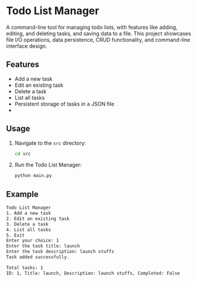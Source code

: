 # Todo List Manager

A command-line tool for managing todo lists, with features like adding, editing, and deleting tasks, and saving data to a file. This project showcases file I/O operations, data persistence, CRUD functionality, and command-line interface design.

## Features

- Add a new task
- Edit an existing task
- Delete a task
- List all tasks
- Persistent storage of tasks in a JSON file
- 

## Usage

1. Navigate to the `src` directory:

    ```sh
    cd src
    ```

2. Run the Todo List Manager:

    ```sh
    python main.py
    ```

## Example

```sh
Todo List Manager
1. Add a new task
2. Edit an existing task
3. Delete a task
4. List all tasks
5. Exit
Enter your choice: 1
Enter the task title: launch
Enter the task description: launch stuffs
Task added successfully.

Total tasks: 1
ID: 1, Title: launch, Description: launch stuffs, Completed: False
